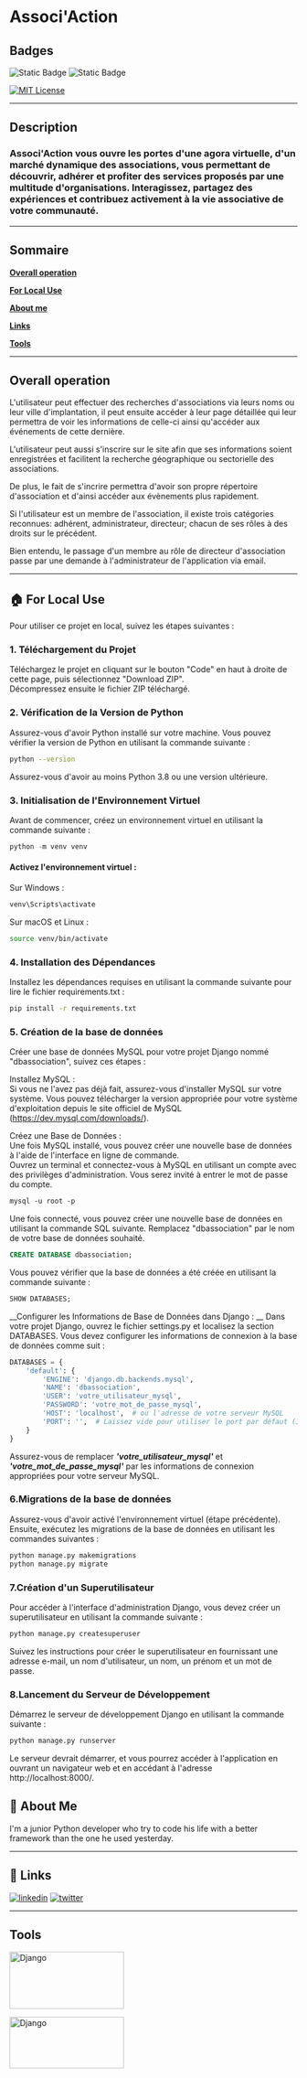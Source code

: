 # Associ'Action
</center>

## Badges
![Static Badge](https://img.shields.io/badge/Status-pre_deployment-green)
![Static Badge](https://img.shields.io/badge/Version-1.0.0-blue)

[![MIT License](https://img.shields.io/badge/License-MIT-green.svg)](https://choosealicense.com/licenses/mit/)

---
## Description

### Associ'Action vous ouvre les portes d'une agora virtuelle, d'un marché dynamique des associations, vous permettant de découvrir, adhérer et profiter des services proposés par une multitude d'organisations. Interagissez, partagez des expériences et contribuez activement à la vie associative de votre communauté.
---
## Sommaire


[**Overall operation**](#Overall-operation)  

[**For Local Use**](#For-Local-Use)  

[**About me**](#About-me)  

[**Links**](#Links)

[**Tools**](#Tools)  

---

## Overall operation
<a name="Overall-operation"></a>
L'utilisateur peut effectuer des recherches d'associations via leurs noms ou leur ville d'implantation, il peut ensuite accéder à leur page détaillée qui leur permettra de voir les informations de celle-ci ainsi qu'accéder aux événements de cette dernière.

L'utilisateur peut aussi s'inscrire sur le site afin que ses informations soient enregistrées et facilitent la recherche géographique ou sectorielle des associations.

De plus, le fait de s'incrire permettra d'avoir son propre répertoire d'association et d'ainsi accéder aux évènements plus rapidement.

Si l'utilisateur est un membre de l'association, il existe trois catégories reconnues: adhérent, administrateur, directeur; chacun de ses rôles à des droits sur le précédent.

Bien entendu, le passage d'un membre au rôle de directeur d'association passe par une demande à l'administrateur de l'application via email.


---
<a name="For-Local-Use"></a>

## 🏠 For Local Use

Pour utiliser ce projet en local, suivez les étapes suivantes :

### 1. Téléchargement du Projet

Téléchargez le projet en cliquant sur le bouton "Code" en haut à droite de cette page, puis sélectionnez "Download ZIP".  
Décompressez ensuite le fichier ZIP téléchargé.

### 2. Vérification de la Version de Python

Assurez-vous d'avoir Python installé sur votre machine. Vous pouvez vérifier la version de Python en utilisant la commande suivante :  

```bash
python --version
```

Assurez-vous d'avoir au moins Python 3.8 ou une version ultérieure.

### 3. Initialisation de l'Environnement Virtuel

Avant de commencer, créez un environnement virtuel en utilisant la commande suivante :
```python
python -m venv venv
```

#### **Activez l'environnement virtuel :**

Sur Windows :
```bash
venv\Scripts\activate
```

Sur macOS et Linux :
```bash
source venv/bin/activate
```

### 4. Installation des Dépendances
Installez les dépendances requises en utilisant la commande suivante pour lire le fichier requirements.txt :
```bash
pip install -r requirements.txt
```

### 5. Création de la base de données
Créer une base de données MySQL pour votre projet Django nommé "dbassociation", suivez ces étapes :

Installez MySQL :  
Si vous ne l'avez pas déjà fait, assurez-vous d'installer MySQL sur votre système. Vous pouvez télécharger la version appropriée pour votre système d'exploitation depuis le site officiel de MySQL (https://dev.mysql.com/downloads/).  

Créez une Base de Données :  
Une fois MySQL installé, vous pouvez créer une nouvelle base de données à l'aide de l'interface en ligne de commande.  
Ouvrez un terminal et connectez-vous à MySQL en utilisant un compte avec des privilèges d'administration. Vous serez invité à entrer le mot de passe du compte.
```ps
mysql -u root -p
```

Une fois connecté, vous pouvez créer une nouvelle base de données en utilisant la commande SQL suivante. Remplacez "dbassociation" par le nom de votre base de données souhaité.

```sql
CREATE DATABASE dbassociation;
```

Vous pouvez vérifier que la base de données a été créée en utilisant la commande suivante :

```sql
SHOW DATABASES;
```

__Configurer les Informations de Base de Données dans Django : __ 
Dans votre projet Django, ouvrez le fichier settings.py et localisez la section DATABASES. Vous devez configurer les informations de connexion à la base de données comme suit :
```python
DATABASES = {
    'default': {
        'ENGINE': 'django.db.backends.mysql',
        'NAME': 'dbassociation',
        'USER': 'votre_utilisateur_mysql',
        'PASSWORD': 'votre_mot_de_passe_mysql',
        'HOST': 'localhost',  # ou l'adresse de votre serveur MySQL
        'PORT': '',  # Laissez vide pour utiliser le port par défaut (3306)
    }
}
```
Assurez-vous de remplacer **_'votre_utilisateur_mysql'_**
et **_'votre_mot_de_passe_mysql'_**
par les informations de connexion appropriées pour votre serveur MySQL.

### 6.Migrations de la base de données
Assurez-vous d'avoir activé l'environnement virtuel (étape précédente). Ensuite, exécutez les migrations de la base de données en utilisant les commandes suivantes :
```bash
python manage.py makemigrations
python manage.py migrate
```

### 7.Création d'un Superutilisateur
Pour accéder à l'interface d'administration Django, vous devez créer un superutilisateur en utilisant la commande suivante :
```bash
python manage.py createsuperuser
```
Suivez les instructions pour créer le superutilisateur en fournissant une adresse e-mail, un nom d'utilisateur, un nom, un prénom et un mot de passe.


### 8.Lancement du Serveur de Développement
Démarrez le serveur de développement Django en utilisant la commande suivante :

```bash
python manage.py runserver
```
Le serveur devrait démarrer, et vous pourrez accéder à l'application en ouvrant un navigateur web et en accédant à l'adresse http://localhost:8000/.
<a name="About Me"></a>

## 🚀 About Me

I'm a junior Python developer who try to code his life with a better framework than the one he used yesterday.

---
<a name="Links"></a>

## 🔗 Links

[![linkedin](https://img.shields.io/badge/linkedin-0A66C2?style=for-the-badge&logo=linkedin&logoColor=white)](https://www.linkedin.com/in/quentin-faure-b818221b9/)
[![twitter](https://img.shields.io/badge/twitter-1DA1F2?style=for-the-badge&logo=twitter&logoColor=white)](https://twitter.com/Q_Faure/)

---
<a name="Tools"></a>

## Tools
<p align="top left">
  <img src="https://www.djangoproject.com/m/img/logos/django-logo-negative.svg" alt="Django" width="200" height="100">
</p>
<p align="top right">
  <img src="https://github.com/tus/official-images-docs/blob/master/mysql/logo.png?raw=true" alt="Django" width="200" height="90">
</p>